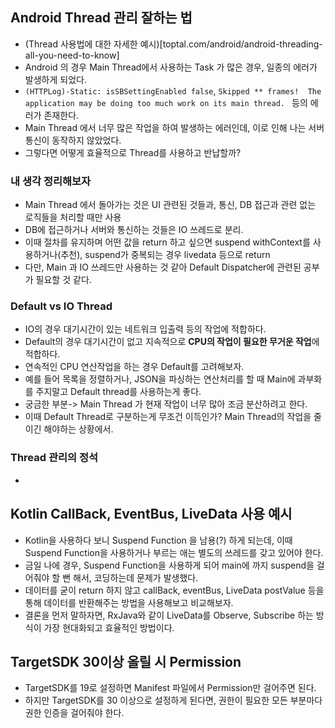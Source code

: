 ## Android Thread 관리 잘하는 법 
- (Thread 사용법에 대한 자세한 예시)[toptal.com/android/android-threading-all-you-need-to-know]
- Android 의 경우 Main Thread에서 사용하는 Task 가 많은 경우, 일종의 에러가 발생하게 되었다.
- `(HTTPLog)-Static: isSBSettingEnabled false`, `Skipped ** frames!  The application may be doing too much work on its main thread. ` 등의 에러가 존재한다. 
- Main Thread 에서 너무 많은 작업을 하여 발생하는 에러인데, 이로 인해 나는 서버 통신이 동작하지 않았었다. 
- 그렇다면 어떻게 효율적으로 Thread를 사용하고 반납할까? 

### 내 생각 정리해보자
- Main Thread 에서 돌아가는 것은 UI 관련된 것들과, 통신, DB 접근과 관련 없는 로직들을 처리할 때만 사용
- DB에 접근하거나 서버와 통신하는 것들은 IO 쓰레드로 분리.
- 이때 절차를 유지하며 어떤 값을 return 하고 싶으면 suspend withContext를 사용하거나(추천), suspend가 중복되는 경우 livedata 등으로 return 
- 다만, Main 과 IO 쓰레드만 사용하는 것 같아 Default Dispatcher에 관련된 공부가 필요할 것 같다. 

### Default vs IO Thread 
- IO의 경우 대기시간이 있는 네트워크 입출력 등의 작업에 적합하다.
- Default의 경우 대기시간이 없고 지속적으로 **CPU의 작업이 필요한 무거운 작업**에 적합하다.
- 연속적인 CPU 연산작업을 하는 경우 Default를 고려해보자.  
- 예를 들어 목록을 정렬하거나, JSON을 파싱하는 연산처리를 할 때 Main에 과부화를 주지말고 Default thread를 사용하는게 좋다. 
- 궁금한 부분-> Main Thread 가 현재 작업이 너무 많아 조금 분산하려고 한다.
- 이때 Default Thread로 구분하는게 무조건 이득인가? Main Thread의 작업을 줄이긴 해야하는 상황에서. 

### Thread 관리의 정석
- 


## Kotlin CallBack, EventBus, LiveData 사용 예시
- Kotlin을 사용하다 보니 Suspend Function 을 남용(?) 하게 되는데, 이때 Suspend Function을 사용하거나 부르는 애는 별도의 쓰레드를 갖고 있어야 한다.
- 금일 나에 경우, Suspend Function을 사용하게 되어 main에 까지 suspend을 걸어줘야 할 뻔 해서, 코딩하는데 문제가 발생했다.
- 데이터를 굳이 return 하지 않고 callBack, eventBus, LiveData postValue 등을 통해 데이터를 반환해주는 방법을 사용해보고 비교해보자. 
- 결론을 먼저 말하자면, RxJava와 같이 LiveData를 Observe, Subscribe 하는 방식이 가장 현대화되고 효율적인 방법이다. 


## TargetSDK 30이상 올릴 시 Permission 
- TargetSDK를 19로 설정하면 Manifest 파일에서 Permission만 걸어주면 된다.
- 하지만 TargetSDK를 30 이상으로 설정하게 된다면, 권한이 필요한 모든 부분마다 권한 인증을 걸어줘야 한다.
